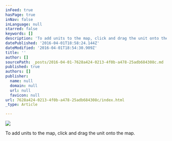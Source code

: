 ```yaml
---
inFeed: true
hasPage: true
inNav: false
inLanguage: null
starred: false
keywords: []
description: 'To add units to the map, click and drag the unit onto the map.'
datePublished: '2016-04-01T18:58:24.144Z'
dateModified: '2016-04-01T18:54:30.909Z'
title: ''
author: []
sourcePath: _posts/2016-04-01-7628a424-0213-4f0b-a478-25adb684308c.md
published: true
authors: []
publisher:
  name: null
  domain: null
  url: null
  favicon: null
url: 7628a424-0213-4f0b-a478-25adb684308c/index.html
_type: Article

---
```

![](https://the-grid-user-content.s3-us-west-2.amazonaws.com/68d3cfcd-4cc4-4338-92ef-dfdf1eab16ac.gif)

To add units to the map, click and drag the unit onto the map.